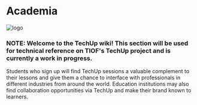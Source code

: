 # Academia

![logo](https://user-images.githubusercontent.com/9198668/103220584-8fe60480-495b-11eb-91c8-80ccb27aef16.png)

### NOTE: Welcome to the TechUp wiki! This section will be used for technical reference on TIOF's TechUp project and is currently a work in progress.

Students who sign up will find TechUp sessions a valuable complement to their lessons and give them a chance to interface with professionals in different industries from around the world. Education institutions may also find collaboration opportunities via TechUp and make their brand known to learners.
